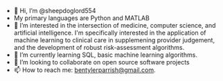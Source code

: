 - 👋 Hi, I’m @sheepdoglord554
- My primary languages are Python and MATLAB
- 👀 I’m interested in the intersection of medicine, computer science, and artificial intelligence. I'm specifically interested in the application of
machine learning to clinical care in supplemening provider judgement, and the development of robust risk-assessment algorithms.
- 🌱 I’m currently learning SQL, basic machine learning algorithms. 
- 💞️ I’m looking to collaborate on open source software projects 
- 📫 How to reach me: bentylerparrish@gmail.com.

<!---
sheepdoglord554/sheepdoglord554 is a ✨ special ✨ repository because its `README.md` (this file) appears on your GitHub profile.
You can click the Preview link to take a look at your changes.
--->

